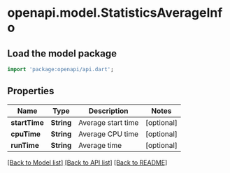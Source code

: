 # openapi.model.StatisticsAverageInfo

## Load the model package
```dart
import 'package:openapi/api.dart';
```

## Properties
Name | Type | Description | Notes
------------ | ------------- | ------------- | -------------
**startTime** | **String** | Average start time | [optional] 
**cpuTime** | **String** | Average CPU time | [optional] 
**runTime** | **String** | Average time | [optional] 

[[Back to Model list]](../README.md#documentation-for-models) [[Back to API list]](../README.md#documentation-for-api-endpoints) [[Back to README]](../README.md)


